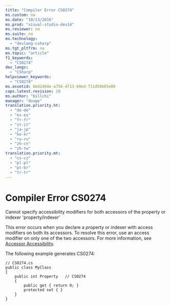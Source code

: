 ```yaml
---
title: "Compiler Error CS0274"
ms.custom: na
ms.date: "10/13/2016"
ms.prod: "visual-studio-dev14"
ms.reviewer: na
ms.suite: na
ms.technology: 
  - "devlang-csharp"
ms.tgt_pltfrm: na
ms.topic: "article"
f1_keywords: 
  - "CS0274"
dev_langs: 
  - "CSharp"
helpviewer_keywords: 
  - "CS0274"
ms.assetid: bbd2d64e-a756-4713-b9ed-711d50b65e00
caps.latest.revision: 10
ms.author: "billchi"
manager: "douge"
translation.priority.ht: 
  - "de-de"
  - "es-es"
  - "fr-fr"
  - "it-it"
  - "ja-jp"
  - "ko-kr"
  - "ru-ru"
  - "zh-cn"
  - "zh-tw"
translation.priority.mt: 
  - "cs-cz"
  - "pl-pl"
  - "pt-br"
  - "tr-tr"
---
```

# Compiler Error CS0274
Cannot specify accessibility modifiers for both accessors of the property or indexer 'property/indexer'  
  
 This error occurs when you declare a property or indexer with access modifiers on both its accessors. To resolve this error, use an access modifier on only one of the two accessors. For more information, see [Accessor Accessibility](../Topic/Restricting%20Accessor%20Accessibility%20\(C%23%20Programming%20Guide\).md).  
  
 The following example generates CS0274:  
  
```  
// CS0274.cs  
public class MyClass  
{  
    public int Property   // CS0274  
    {  
        public get { return 0; }  
        protected set { }  
    }  
}  
```